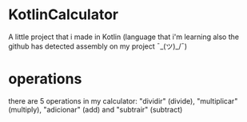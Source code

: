# KotlinCalculator
 A little project that i made in Kotlin (language that i'm learning also the github has detected assembly on my project ¯\_(ツ)_/¯)
 
 # operations
 there are 5 operations in my calculator: "dividir" (divide), "multiplicar" (multiply), "adicionar" (add) and "subtrair" (subtract)
